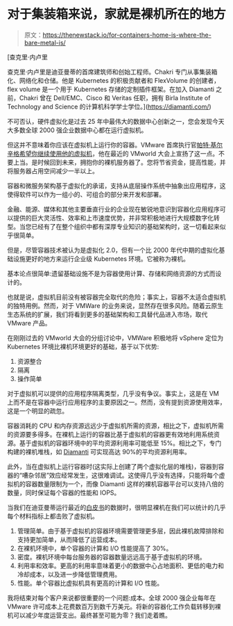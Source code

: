# 对于集装箱来说，家就是裸机所在的地方

> 原文：<https://thenewstack.io/for-containers-home-is-where-the-bare-metal-is/>

[](https://diamanti.com/)

 [查克里·内卢里

查克里·内卢里是迪亚曼蒂的首席建筑师和创始工程师。Chakri 专门从事集装箱化、网络化和仓储。他是 Kubernetes 的积极贡献者和 FlexVolume 的创建者，flex volume 是一个用于 Kubernetes 存储的定制插件框架。在加入 Diamanti 之前，Chakri 曾在 Dell/EMC、Cisco 和 Veritas 任职，拥有 Birla Institute of Technology and Science 的计算机科学学士学位。](https://diamanti.com/) [](https://diamanti.com/)

不可否认，硬件虚拟化是过去 25 年中最伟大的数据中心创新之一，您会发现今天大多数全球 2000 强企业数据中心都在运行虚拟机。

但这并不意味着你应该在虚拟机上运行你的容器。VMware 首席执行官[帕特·基尔辛格希望你继续使用他的虚拟机](/vmware-ceo-a-virtual-machine-is-still-the-best-place-to-run-kubernetes/)，他在最近的 VMworld 大会上宣扬了这一点。不要上当。是时候回到未来，拥抱你的裸机服务器了。您将节省资金，提高性能，并将服务器占用空间减少一半以上。

容器和微服务架构基于虚拟化的承诺，支持从底层操作系统中抽象出应用程序，这使得软件可以作为一组小的、可组合的部分来开发和部署。

金融、能源、媒体和其他主要垂直行业的企业现在敏锐地意识到容器化应用程序可以提供的巨大灵活性、效率和上市速度优势，并非常积极地进行大规模数字化转型。当您已经有了在整个组织中都有深厚专业知识的基础架构时，这一切看起来似乎很简单。

但是，尽管容器技术被认为是虚拟化 2.0，但有一个比 2000 年代中期的虚拟化基础设施更好的地方来运行企业级 Kubernetes 环境。它被称为裸机。

基本论点很简单:遗留基础设施不是为容器使用计算、存储和网络资源的方式而设计的。

也就是说，虚拟机目前没有被容器完全取代的危险；事实上，容器不太适合虚拟机的独特用例。然而，对于 VMWare 的业务来说，显然存在很多风险。随着云原生生态系统的扩展，我们将看到更多的基础架构和工具替代品进入市场，取代 VMware 产品。

在刚刚过去的 VMworld 大会的分组讨论中，VMWare 积极地将 vSphere 定位为 Kubernetes 环境比裸机环境更好的基础，基于以下优势:

1.  资源整合
2.  隔离
3.  操作简单

对于虚拟机可以提供的应用程序隔离类型，几乎没有争议。事实上，这是在 VM 上而不是在容器中运行应用程序的主要原因之一。然而，没有提到资源使用效率，这是一个明显的疏忽。

容器消耗的 CPU 和内存资源远远少于虚拟机所需的资源，相比之下，虚拟机所需的资源要多得多。在裸机上运行的容器比基于虚拟机的容器更有效地利用系统资源。基于虚拟机的容器环境中的平均资源利用率可能低至 15%。相比之下，专门构建的裸机堆栈，如 [Diamanti](https://diamanti.com/) 可实现高达 90%的平均资源利用率。

此外，当在虚拟机上运行容器时(这实际上创建了两个虚拟化层的堆栈)，容器到容器的“嘈杂邻居”效应经常发生，这很难调试。这使得几乎没有选择，只能将每个虚拟机的容器数量限制为一个，而像 Diamanti 这样的裸机容器平台可以支持八倍的数量，同时保证每个容器的性能和 IOPS。

当我们在迪亚曼蒂运行最近的[白皮书](https://diamanti.com/wp-five-reasons/)的数据时，很明显裸机在我们可以统计的几乎每个材料指标上都击败了虚拟机。

1.  管理简单。由于基于虚拟机的容器环境需要管理更多层，因此裸机故障排除和支持更加简单，从而降低了运营成本。
2.  在裸机环境中，单个容器的计算和 I/O 性能提高了 30%。
3.  密度。裸机环境中每台服务器的容器数量远远高于基于虚拟机的环境。
4.  利用率和效率。更高的利用率意味着更小的数据中心占地面积、更低的电力和冷却成本，以及进一步降低管理费用。
5.  性能。单个容器比虚拟机具有更高的计算和 I/O 性能。

我将结束对每个客户来说都很重要的一个问题:成本。全球 2000 强企业每年在 VMware 许可成本上花费数百万到数千万美元。将新的容器化工作负载转移到裸机可以减少年度运营支出。最终甚至可能为零？我们走着瞧。

<svg xmlns:xlink="http://www.w3.org/1999/xlink" viewBox="0 0 68 31" version="1.1"><title>Group</title> <desc>Created with Sketch.</desc></svg>